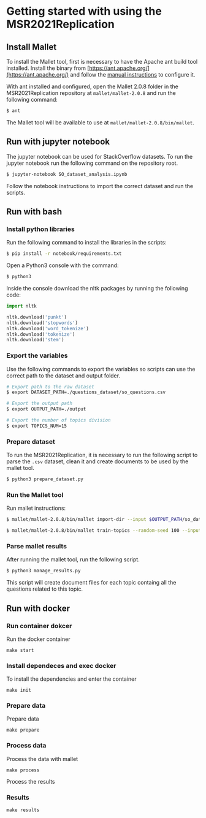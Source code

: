 # Getting started with using the MSR2021Replication

## Install Mallet

To install the Mallet tool, first is necessary to have the Apache ant build tool installed. Install the binary from [https://ant.apache.org/](https://ant.apache.org/) and follow the [manual instructions](https://ant.apache.org/manual/install.html#getBinary) to configure it.

With ant installed and configured, open the Mallet 2.0.8 folder in the MSR2021Replication repository at `mallet/mallet-2.0.8` and run the following command:

```sh
$ ant
```

The Mallet tool will be available to use at `mallet/mallet-2.0.8/bin/mallet`.

## Run with jupyter notebook

The jupyter notebook can be used for StackOverflow datasets. To run the jupyter notebook run the following command on the repository root.

```sh
$ jupyter-notebook SO_dataset_analysis.ipynb
```

Follow the notebook instructions to import the correct dataset and run the scripts.

## Run with bash

### Install python libraries

Run the following command to install the libraries in the scripts:

```sh
$ pip install -r notebook/requirements.txt
```

Open a Python3 console with the command:

```sh
$ python3
```

Inside the console download the nltk packages by running the following code:
```py
import nltk

nltk.download('punkt')
nltk.download('stopwords')
nltk.download('word_tokenize')
nltk.download('tokenize')
nltk.download('stem')
```
### Export the variables

Use the following commands to export the variables so scripts can use the correct path to the dataset and output folder.

```sh
# Export path to the raw dataset
$ export DATASET_PATH=./questions_dataset/so_questions.csv

# Export the output path
$ export OUTPUT_PATH=./output

# Export the number of topics division
$ export TOPICS_NUM=15
```
### Prepare dataset

To run the MSR2021Replication, it is necessary to run the following script to parse the `.csv` dataset, clean it and create documents to be used by the mallet tool.

```sh
$ python3 prepare_dataset.py
```
### Run the Mallet tool

Run mallet instructions:

```sh
$ mallet/mallet-2.0.8/bin/mallet import-dir --input $OUTPUT_PATH/so_data/ --output $OUTPUT_PATH/so.mallet --keep-sequence --remove-stopwords --extra-stopwords extra_stopwords/so.txt
```

```sh
$ mallet/mallet-2.0.8/bin/mallet train-topics --random-seed 100 --input $OUTPUT_PATH/so.mallet --num-topics 15 --optimize-interval 20 --output-state $OUTPUT_PATH/so-topic-state.gz --output-topic-keys $OUTPUT_PATH/so_keys.txt --output-doc-topics $OUTPUT_PATH/so_composition.txt --diagnostics-file $OUTPUT_PATH/so_results/so_diagnostics.xml

```

### Parse mallet results

After running the mallet tool, run the following script.

```sh
$ python3 manage_results.py
```

This script will create document files for each topic containg all the questions related to this topic.

## Run with docker


### Run container dokcer

Run the docker container

``` make start ```

### Install dependeces and exec docker

To install the dependencies and enter the container

``` make init ```

### Prepare data

Prepare data

``` make prepare ```

### Process data

Process the data with mallet

``` make process ```

Process the results

### Results

``` make results ```